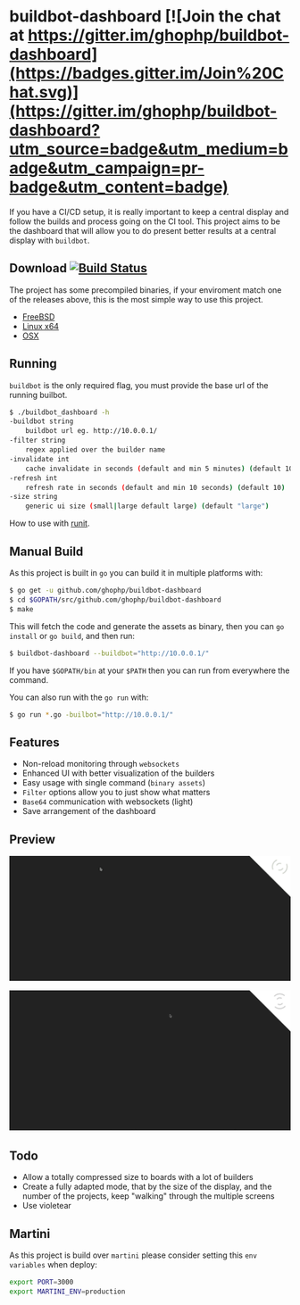 # buildbot-dashboard [![Join the chat at https://gitter.im/ghophp/buildbot-dashboard](https://badges.gitter.im/Join%20Chat.svg)](https://gitter.im/ghophp/buildbot-dashboard?utm_source=badge&utm_medium=badge&utm_campaign=pr-badge&utm_content=badge)
If you have a CI/CD setup, it is really important to keep a central display and follow the builds and process going on the CI tool. This project aims to be the dashboard that will allow you to do present better results at a central display with `buildbot`.

## Download [![Build Status](https://semaphoreci.com/api/v1/projects/44130239-880c-468f-9fa7-b976a355676a/611030/badge.svg)](https://semaphoreci.com/ghophp/buildbot-dashboard)
The project has some precompiled binaries, if your enviroment match one of the releases above, this is the most simple way to use this project.

- [FreeBSD](https://s3-eu-west-1.amazonaws.com/buildbot-dashboard/freebsd/buildbot-dashboard)
- [Linux x64](https://s3-eu-west-1.amazonaws.com/buildbot-dashboard/linux64/buildbot-dashboard)
- [OSX](https://s3-eu-west-1.amazonaws.com/buildbot-dashboard/mac/buildbot-dashboard)

## Running
`buildbot` is the only required flag, you must provide the base url of the running builbot.
```sh
$ ./buildbot_dashboard -h
-buildbot string
	buildbot url eg. http://10.0.0.1/
-filter string
	regex applied over the builder name
-invalidate int
	cache invalidate in seconds (default and min 5 minutes) (default 10)
-refresh int
	refresh rate in seconds (default and min 10 seconds) (default 10)
-size string
	generic ui size (small|large default large) (default "large")
```

How to use with [runit](https://github.com/ghophp/buildbot-dashboard/wiki/runit).

## Manual Build
As this project is built in `go` you can build it in multiple platforms with:
```sh
$ go get -u github.com/ghophp/buildbot-dashboard
$ cd $GOPATH/src/github.com/ghophp/buildbot-dashboard
$ make
```
This will fetch the code and generate the assets as binary, then you can `go install` or `go build`, and then run:
```sh
$ buildbot-dashboard --buildbot="http://10.0.0.1/"
```
If you have `$GOPATH/bin` at your `$PATH` then you can run from everywhere the command.

You can also run with the `go run` with:
```sh
$ go run *.go -builbot="http://10.0.0.1/"
```

## Features
- Non-reload monitoring through `websockets`
- Enhanced UI with better visualization of the builders
- Easy usage with single command (`binary assets`)
- `Filter` options allow you to just show what matters
- `Base64` communication with websockets (light)
- Save arrangement of the dashboard

## Preview
![Apache Board](/preview/preview_apache.gif?raw=true "Apache Board")

![Apache Board Small](/preview/preview_apache_small.gif?raw=true "Apache Board Small")

## Todo
- Allow a totally compressed size to boards with a lot of builders
- Create a fully adapted mode, that by the size of the display, and the number of the projects, keep "walking" through the multiple screens
- Use violetear

## Martini
As this project is build over `martini` please consider setting this `env variables` when deploy:
```sh
export PORT=3000
export MARTINI_ENV=production
```